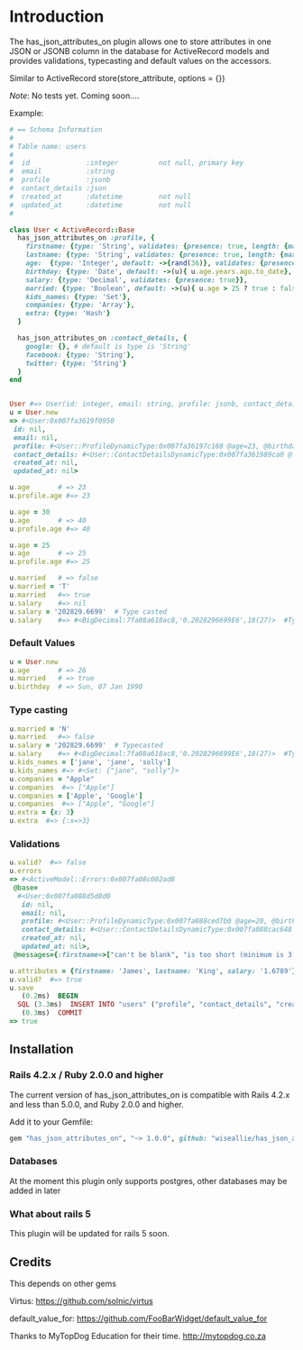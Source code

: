 
# Introduction

The has_json_attributes_on plugin allows one to  store attributes in one JSON or JSONB column in the database for
ActiveRecord models and provides validations, typecasting and default values on the accessors.

Similar to ActiveRecord store(store_attribute, options = {})

*Note*: No tests yet. Coming soon....

Example:

```ruby
# == Schema Information
#
# Table name: users
#
#  id              :integer          not null, primary key
#  email           :string
#  profile         :jsonb
#  contact_details :json
#  created_at      :datetime         not null
#  updated_at      :datetime         not null
#

class User < ActiveRecord::Base
  has_json_attributes_on :profile, {
    firstname: {type: 'String', validates: {presence: true, length: {maximum: 20, minimum: 3}}},
    lastname: {type: 'String', validates: {presence: true, length: {maximum: 20}, exclusion: {in: %w(admin ruler)}}},
    age:  {type: 'Integer', default: ->{rand(36)}, validates: {presence: true, numericality: true,  inclusion: { in: 18..35 }}},
    birthday: {type: 'Date', default: ->(u){ u.age.years.ago.to_date}, validates: {presence: true}},
    salary: {type: 'Decimal', validates: {presence: true}},
    married: {type: 'Boolean', default: ->(u){ u.age > 25 ? true : false}},
    kids_names: {type: 'Set'},
    companies: {type: 'Array'},
    extra: {type: 'Hash'}
  }

  has_json_attributes_on :contact_details, {
    google: {}, # default is type is 'String'
    facebook: {type: 'String'},
    twitter: {type: 'String'}
  }
end


User #=> User(id: integer, email: string, profile: jsonb, contact_details: json, created_at: datetime, updated_at: datetime)
u = User.new
=> #<User:0x007fa3619f0950
 id: nil,
 email: nil,
 profile: #<User::ProfileDynamicType:0x007fa36197c168 @age=23, @birthday=Thu, 07 Jan 1993, @companies=[], @extra={}, @firstname=nil, @kids_names=#<Set: {}>, @lastname=nil, @married=false, @salary=nil>,
 contact_details: #<User::ContactDetailsDynamicType:0x007fa361989ca0 @facebook=nil, @google=nil, @twitter=nil>,
 created_at: nil,
 updated_at: nil>

u.age       # => 23
u.profile.age #=> 23

u.age = 30
u.age       # => 40
u.profile.age #=> 40

u.age = 25
u.age       # => 25
u.profile.age #=> 25

u.married   # => false
u.married = 'T'
u.married   #=> true
u.salary    #=> nil
u.salary = '202829.6699'  # Type casted
u.salary    #=> #<BigDecimal:7fa08a618ac8,'0.2028296699E6',18(27)>  #Type casted
```

### Default Values
```ruby
u = User.new
u.age       # => 26
u.married   # => true
u.birthday  # => Sun, 07 Jan 1990
```

### Type casting
```ruby
u.married = 'N'
u.married   #=> false
u.salary = '202829.6699'  # Typecasted
u.salary    #=> #<BigDecimal:7fa08a618ac8,'0.2028296699E6',18(27)>  #Typecasted
u.kids_names = ['jane', 'jane', 'solly']
u.kids_names #=> #<Set: {"jane", "solly"}>
u.companies = "Apple"
u.companies  #=> ["Apple"]
u.companies = ['Apple', 'Google']
u.companies  #=> ["Apple", "Google"]
u.extra = {x: 3}
u.extra  #=> {:x=>3}
```

### Validations
```ruby
u.valid?  #=> false
u.errors
=> #<ActiveModel::Errors:0x007fa08c002ad8
 @base=
  #<User:0x007fa088d5d8d0
   id: nil,
   email: nil,
   profile: #<User::ProfileDynamicType:0x007fa088ced7b0 @age=20, @birthday=Tue, 01 Jan 1985, @companies=[], @extra={}, @firstname=nil, @kids_names=#<Set: {}>, @lastname=nil, @married=true, @salary=nil>,
   contact_details: #<User::ContactDetailsDynamicType:0x007fa088cac648 @facebook=nil, @google=nil, @twitter=nil>,
   created_at: nil,
   updated_at: nil>,
 @messages={:firstname=>["can't be blank", "is too short (minimum is 3 characters)"], :lastname=>["can't be blank"], :salary=>["can't be blank"]}>

u.attributes = {firstname: 'James', lastname: 'King', salary: '1.6789'}
u.valid?  #=> true
u.save
   (0.2ms)  BEGIN
  SQL (3.3ms)  INSERT INTO "users" ("profile", "contact_details", "created_at", "updated_at") VALUES ($1, $2, $3, $4) RETURNING "id"  [["profile", "{\"firstname\":\"James\",\"lastname\":\"King\",\"age\":20,\"birthday\":\"1985-01-01\",\"salary\":\"1.6789\",\"married\":true,\"kids_names\":[\"jane\",\"solly\"],\"companies\":[\"Apple\",\"Google\"],\"extra\":{\"x\":3}}"], ["contact_details", "{\"google\":null,\"facebook\":null,\"twitter\":null}"], ["created_at", "2016-01-06 14:30:10.610800"], ["updated_at", "2016-01-06 14:30:10.610800"]]
   (0.3ms)  COMMIT
=> true

```
## Installation

### Rails 4.2.x / Ruby 2.0.0 and higher

The current version of has_json_attributes_on is compatible with Rails 4.2.x and less than 5.0.0, and Ruby 2.0.0 and higher.

Add it to your Gemfile:

```ruby
gem "has_json_attributes_on", "~> 1.0.0", github: "wiseallie/has_json_attributes_on"
```
### Databases
At the moment this plugin only supports postgres, other databases may be added in later

### What about rails 5

This plugin will be updated for rails 5 soon.

## Credits

This depends on other gems

Virtus: https://github.com/solnic/virtus

default_value_for: https://github.com/FooBarWidget/default_value_for

Thanks to MyTopDog Education for their time. http://mytopdog.co.za
